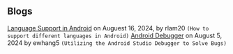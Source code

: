 ## Blogs

[Language Support in Android](20240816-language.md) on Auguest 16, 2024, by rlam20 `(How to support different languages in Android)`
[Android Debugger](android-debugger.md) on August 5, 2024 by ewhang5 `(Utilizing the Android Studio Debugger to Solve Bugs)`
